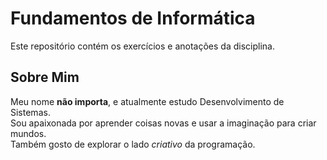 # Fundamentos de Informática 
Este repositório contém os exercícios e anotações da disciplina.

## Sobre Mim

Meu nome **não importa**, e atualmente estudo Desenvolvimento de Sistemas.  
Sou apaixonada por aprender coisas novas e usar a imaginação para criar mundos.  
Também gosto de explorar o lado *criativo* da programação.

